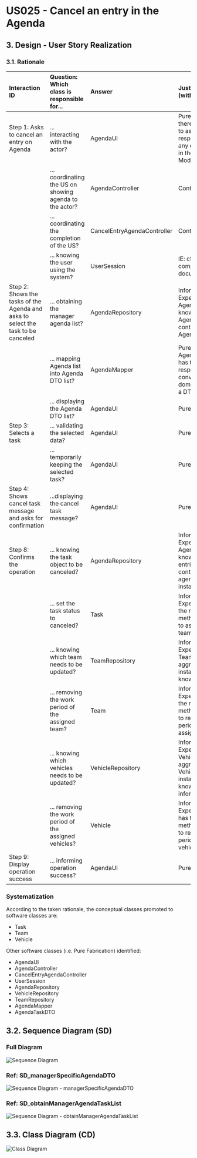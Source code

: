 # US025 - Cancel an entry in the Agenda

## 3. Design - User Story Realization

### 3.1. Rationale

| Interaction ID                                                                       | Question: Which class is responsible for...              | Answer                      | Justification (with patterns)                                                                                 |
|:-------------------------------------------------------------------------------------|:---------------------------------------------------------|:----------------------------|:--------------------------------------------------------------------------------------------------------------|
| Step 1: Asks to cancel an entry on Agenda		                                          | 	... interacting with the actor?                         | AgendaUI                    | Pure Fabrication: there is no reason to assign this responsibility to any existing class in the Domain Model. |
| 			  		                                                                              | 	... coordinating the US on showing agenda to the actor? | AgendaController            | Controller                                                                                                    |
|                                                                                      | ... coordinating the completion of the US?               | CancelEntryAgendaController | Controller                                                                                                    |
| 			  		                                                                              | ... knowing the user using the system?                   | UserSession                 | IE: cf. A&A component documentation.                                                                          |
| Step 2: Shows the tasks of the Agenda and asks to select the task to be canceled  		 | 	... obtaining the manager agenda list?						            | AgendaRepository            | Information Expert: AgendaRepository knows all the Agenda tasks and contains all task Agenda instances        |
|                                                                                      | ... mapping Agenda list into Agenda DTO list?            | AgendaMapper                | Pure Fabrication: AgendaMapper has the responsibility of converting a domain object into a DTO object.        |
|                                                                                      | ... displaying the Agenda DTO list?                      | AgendaUI                    | Pure Fabrication                                                                                              |
| Step 3: Selects a task  		                                                           | 	... validating the selected data?                       | AgendaUI                    | Pure Fabrication                                                                                              |
|                                                                                      | ... temporarily keeping the selected task?               | AgendaUI                    | Pure Fabrication                                                                                              |
| Step 4: Shows cancel task message and asks for confirmation  		                      | 	...displaying the cancel task message?                  | AgendaUI                    | Pure Fabrication                                                                                              |
| Step 8: Confirms the operation		  		                                                 | 	... knowing the task object to be canceled?             | AgendaRepository            | Information Expert: AgendaRepository knows all agenda entries and contains all agenda task instances          | 
| 			  		                                                                              | 	... set the task status to canceled?                    | Task                        | Information Expert: Task has the necessary methods required to assign its own team                            | 
|                                                                                      | ... knowing which team needs to be updated?              | TeamRepository              | Information Expert: TeamRepository aggregates Team instances and knows all teams                              |
|                                                                                      | ... removing the work period of the assigned team?       | Team                        | Information Expert: Team has the necessary methods required to remove work periods from team assigned         |
|                                                                                      | ... knowing which vehicles needs to be updated?          | VehicleRepository           | Information Expert: VehicleRepository aggregates Vehicles instances and knows all vehicles information        |
|                                                                                      | ... removing the work period of the assigned vehicles?   | Vehicle                     | Information Expert: Vehicle has the necessary methods required to remove work periods from vehicles           |
| Step 9: Display operation success                                                    | ... informing operation success?                         | AgendaUI                    | Pure Fabrication                                                                                              |

### Systematization ##

According to the taken rationale, the conceptual classes promoted to software classes are:

* Task
* Team
* Vehicle

Other software classes (i.e. Pure Fabrication) identified:

* AgendaUI
* AgendaController
* CancelEntryAgendaController
* UserSession
* AgendaRepository
* VehicleRepository
* TeamRepository
* AgendaMapper
* AgendaTaskDTO

## 3.2. Sequence Diagram (SD)

### Full Diagram

![Sequence Diagram](svg/us025-sequence-diagram.svg)

### Ref: SD_managerSpecificAgendaDTO

![Sequence Diagram - managerSpecificAgendaDTO](svg/SD_managerSpecificAgendaDTO.svg)

### Ref: SD_obtainManagerAgendaTaskList

![Sequence Diagram - obtainManagerAgendaTaskList](svg/SD_obtainManagerAgendaTaskList.svg)


## 3.3. Class Diagram (CD)

![Class Diagram](svg/us025-class-diagram.svg)